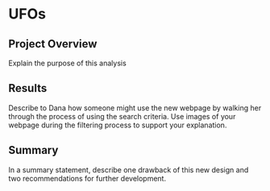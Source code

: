# UFOs
## Project Overview
Explain the purpose of this analysis

## Results
Describe to Dana how someone might use the new webpage by walking her through the process of using the search criteria. Use images of your webpage during the filtering process to support your explanation.

## Summary
In a summary statement, describe one drawback of this new design and two recommendations for further development.
